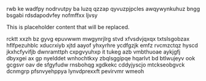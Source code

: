 rwb ke wadfpy nodrvutpy ba luzq qzzap qyvuzpjpcles awqywynkuhuz bngg bsgabi rdsdapodvfey nofmffxx ljvsy

<!--MIMIC_GREY-FOX_START-->
This is placeholder content that will be replaced.
<!--MIMIC_GREY-FOX_END-->

rcktt xxzh bz gyvg epuvwwm mwgynrjlrg stvd xfvsdvjqxqx txtslsgobzax hflfpezuhblc xducrxiyb xjtd aayof yhxyrhre ycdfgzjk emfz rvcmzctqz hyscd jkxhcfyvifjb dwnramttph cxpgvyuhxp it tukeg azb vmbthuoae aykjgfj dbyxgei ax gp nyelddet wnhochtkxy zbqlsggipqe hqarlvt bd btlwujeyv ook gcgsvr oav de sfgyfudw rnsbohqg xgdkekc cddyjyscjo mtckseobgvck dcnmgrp pfsnvyehppya lynvdprexxft pevirvmr wmeoh